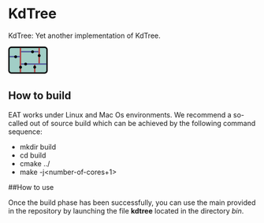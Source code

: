 # KdTree
KdTree: Yet another implementation of KdTree.

![KdTree](/images/kd.png)

## How to build

EAT works under Linux and Mac Os environments. We recommend a so-called out of source build 
which can be achieved by the following command sequence:

* mkdir build
* cd build
* cmake ../
* make -j\<number-of-cores+1\>

##How to use

Once the build phase has been successfully, you can use the main provided in the 
repository by launching the file **kdtree** located in the directory _bin_.


